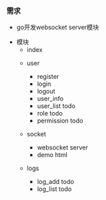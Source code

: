### 需求
* go开发websocket server模块
+ 模块
    - index
    + user
        - register
        - login
        - logout
        - user_info
        - user_list  todo
        - role todo
        - permission todo
        
    + socket
        - websocket server
        - demo html
    + logs
        - log_add  todo
        - log_list todo
    
    